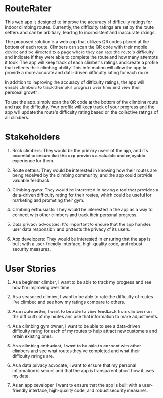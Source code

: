 # RouteRater
This web app is designed to improve the accuracy of difficulty ratings for indoor climbing routes. Currently, the difficulty ratings are set by the route setters and can be arbitrary, leading to inconsistent and inaccurate ratings.

The proposed solution is a web app that utilizes QR codes placed at the bottom of each route. Climbers can scan the QR code with their mobile device and be directed to a page where they can rate the route's difficulty and indicate if they were able to complete the route and how many attempts it took. The app will keep track of each climber's ratings and create a profile that reflects their climbing ability. This information will allow the app to provide a more accurate and data-driven difficulty rating for each route.

In addition to improving the accuracy of difficulty ratings, the app will enable climbers to track their skill progress over time and view their personal growth.

To use the app, simply scan the QR code at the bottom of the climbing route and rate the difficulty. Your profile will keep track of your progress and the app will update the route's difficulty rating based on the collective ratings of all climbers.

# Stakeholders

1. Rock climbers: They would be the primary users of the app, and it's essential to ensure that the app provides a valuable and enjoyable experience for them.

2. Route setters: They would be interested in knowing how their routes are being received by the climbing community, and the app could provide valuable feedback.

3. Climbing gyms: They would be interested in having a tool that provides a data-driven difficulty rating for their routes, which could be useful for marketing and promoting their gym.

4. Climbing enthusiasts: They would be interested in the app as a way to connect with other climbers and track their personal progress.

5. Data privacy advocates: It's important to ensure that the app handles user data responsibly and protects the privacy of its users.

6. App developers: They would be interested in ensuring that the app is built with a user-friendly interface, high-quality code, and robust security measures.


# User Stories
1. As a beginner climber, I want to be able to track my progress and see how I'm improving over time.

2. As a seasoned climber, I want to be able to rate the difficulty of routes I've climbed and see how my ratings compare to others.

3. As a route setter, I want to be able to view feedback from climbers on the difficulty of my routes and use that information to make adjustments.

4. As a climbing gym owner, I want to be able to see a data-driven difficulty rating for each of my routes to help attract new customers and retain existing ones.

5. As a climbing enthusiast, I want to be able to connect with other climbers and see what routes they've completed and what their difficulty ratings are.

6. As a data privacy advocate, I want to ensure that my personal information is secure and that the app is transparent about how it uses my data.

7. As an app developer, I want to ensure that the app is built with a user-friendly interface, high-quality code, and robust security measures.


